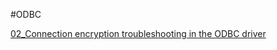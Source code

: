 #ODBC 

[02_Connection encryption troubleshooting in the ODBC driver](02_Connection%20encryption%20troubleshooting%20in%20the%20ODBC%20driver.md)

